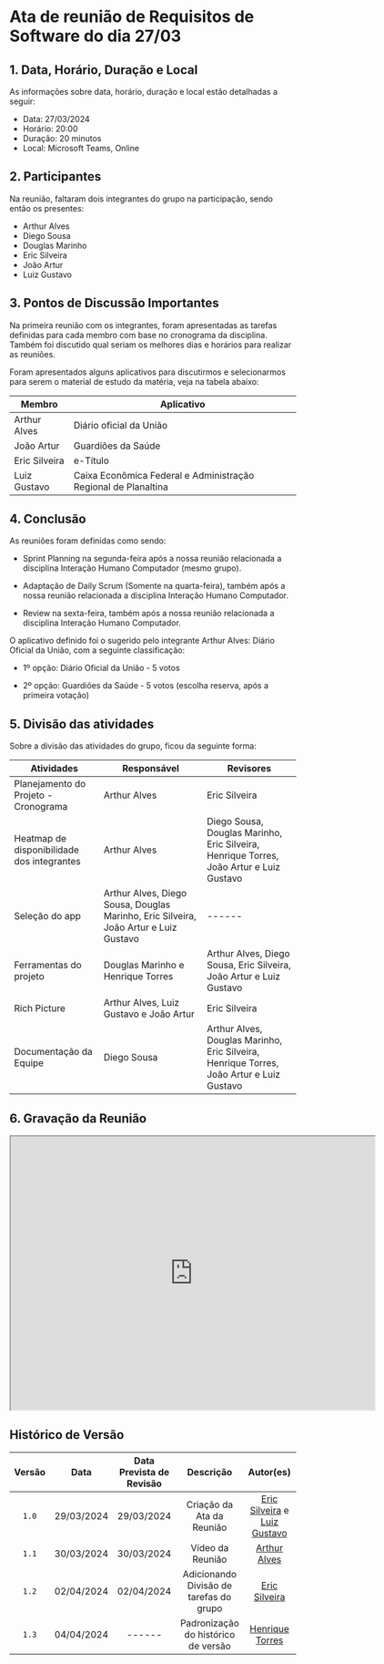 # Ata de reunião de Requisitos de Software do dia 27/03

## 1.  Data, Horário, Duração e Local
As informações sobre data, horário, duração e local estão detalhadas a seguir:

- Data: 27/03/2024
- Horário: 20:00
- Duração: 20 minutos
- Local: Microsoft Teams, Online

## 2. Participantes
Na reunião, faltaram dois integrantes do grupo na participação, sendo então os presentes:

- Arthur Alves
- Diego Sousa
- Douglas Marinho
- Eric Silveira
- João Artur
- Luiz Gustavo

## 3. Pontos de Discussão Importantes
Na primeira reunião com os integrantes, foram apresentadas as tarefas definidas para cada membro com base no cronograma da disciplina. Também foi discutido qual seriam os melhores dias e horários para realizar as reuniões.

Foram apresentados alguns aplicativos para discutirmos e selecionarmos para serem o material de estudo da matéria, veja na tabela abaixo:

| Membro | Aplicativo |
| ----- | ----------- |
| Arthur Alves | Diário oficial da União |
| João Artur | Guardiões da Saúde |
| Eric Silveira | e-Título |
| Luiz Gustavo | Caixa Econômica Federal e Administração Regional de Planaltina |

## 4. Conclusão
As reuniões foram definidas como sendo:

- Sprint Planning na segunda-feira após a nossa reunião relacionada a disciplina Interação Humano Computador (mesmo grupo).

- Adaptação de Daily Scrum (Somente na quarta-feira), também após a nossa reunião relacionada a disciplina Interação Humano Computador.

- Review na sexta-feira, também após a nossa reunião relacionada a disciplina Interação Humano Computador.

O aplicativo definido foi o sugerido pelo integrante Arthur Alves: Diário Oficial da União, com a seguinte classificação:

- 1º opção: Diário Oficial da União - 5 votos

- 2º opção: Guardiões da Saúde - 5 votos (escolha reserva, após a primeira votação)

## 5. Divisão das atividades
Sobre a divisão das atividades do grupo, ficou da seguinte forma:

| Atividades | Responsável | Revisores |
| ---------- | ----------- | --------- |
| Planejamento do Projeto - Cronograma | Arthur Alves | Eric Silveira |
| Heatmap de disponibilidade dos integrantes | Arthur Alves | Diego Sousa, Douglas Marinho, Eric Silveira, Henrique Torres, João Artur e Luiz Gustavo |
| Seleção do app | Arthur Alves, Diego Sousa, Douglas Marinho, Eric Silveira, João Artur e Luiz Gustavo | ------ |
| Ferramentas do projeto | Douglas Marinho e Henrique Torres | Arthur Alves, Diego Sousa, Eric Silveira, João Artur e Luiz Gustavo |
| Rich Picture | Arthur Alves, Luiz Gustavo e João Artur | Eric Silveira |
| Documentação da Equipe | Diego Sousa | Arthur Alves, Douglas Marinho, Eric Silveira, Henrique Torres, João Artur e Luiz Gustavo |

## 6. Gravação da Reunião
<iframe src="https://drive.google.com/file/d/1n1ZUV48gBMTg477Bg8AcIo8bJT6igpEZ/preview" width="640" height="480" allow="autoplay"></iframe>

## <a>Histórico de Versão</a>
| Versão | Data | Data Prevista de Revisão | Descrição | Autor(es) | Revisor(es) |
| :------: | :----------: | :-----------: | :-----------: | :---------: | :---------: |
|`1.0`| 29/03/2024 | 29/03/2024 | Criação da Ata da Reunião | [Eric Silveira](https://github.com/ericbky) e [Luiz Gustavo](https://github.com/LuizGust4vo) | ------ |
|`1.1`| 30/03/2024 | 30/03/2024 | Vídeo da Reunião | [Arthur Alves](https://github.com/arthrok) | ------ |
|`1.2`| 02/04/2024 | 02/04/2024 | Adicionando Divisão de tarefas do grupo | [Eric Silveira](https://github.com/ericbky) | ------ |
|`1.3`| 04/04/2024 | ------ | Padronização do histórico de versão | [Henrique Torres](https://github.com/henriqtorresl) | ------ |
